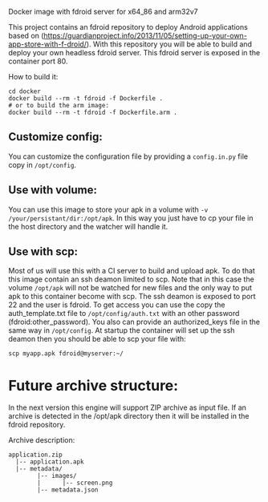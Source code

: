 Docker image with fdroid server for x64_86 and arm32v7

This project contains an fdroid repository to deploy Android applications based on (https://guardianproject.info/2013/11/05/setting-up-your-own-app-store-with-f-droid/).
With this repository you will be able to build and deploy your own headless fdroid server.
This fdroid server is exposed in the container port 80.

How to build it:

```
cd docker
docker build --rm -t fdroid -f Dockerfile .
# or to build the arm image:
docker build --rm -t fdroid -f Dockerfile.arm .

```

Customize config:
-----------------

You can customize the configuration file by providing a `config.in.py` file copy in `/opt/config`.


Use with volume:
----------------

You can use this image to store your apk in a volume with `-v /your/persistant/dir:/opt/apk`.
In this way you just have to cp your file in the host directory and the watcher will handle it.


Use with scp:
-------------

Most of us will use this with a CI server to build and upload apk. To do that this image contain an ssh deamon limited to scp.
Note that in this case the volume `/opt/apk` will not be watched for new files and the only way to put apk to this container become with scp.
The ssh deamon is exposed to port 22 and the user is fdroid.
To get access you can use the copy the auth_template.txt file to `/opt/config/auth.txt` with an other password (fdroid:other_password).
You also can provide an authorized_keys file in the same way in `/opt/config`.
At startup the container will set up the ssh deamon then you should be able to scp your file with:

```
scp myapp.apk fdroid@myserver:~/

```

Future archive structure:
=========================

In the next version this engine will support ZIP archive as input file.
If an archive is detected in the /opt/apk directory then it will be installed in the fdroid repository.

Archive description:

```
application.zip
  |-- application.apk
  |-- metadata/
        |-- images/
        |      |-- screen.png
        |-- metadata.json
```
